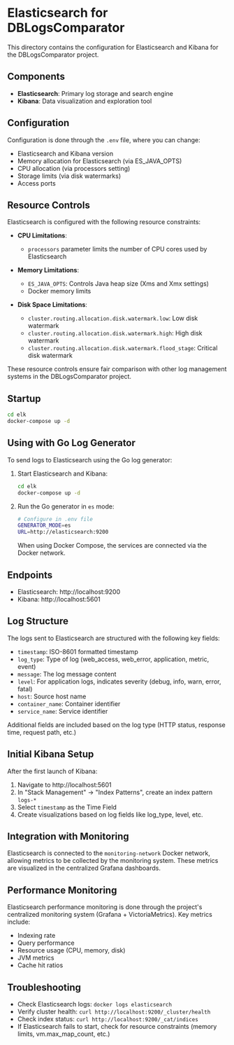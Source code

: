 # Elasticsearch for DBLogsComparator

This directory contains the configuration for Elasticsearch and Kibana for the DBLogsComparator project.

## Components

- **Elasticsearch**: Primary log storage and search engine
- **Kibana**: Data visualization and exploration tool

## Configuration

Configuration is done through the `.env` file, where you can change:
- Elasticsearch and Kibana version
- Memory allocation for Elasticsearch (via ES_JAVA_OPTS)
- CPU allocation (via processors setting)
- Storage limits (via disk watermarks)
- Access ports

## Resource Controls

Elasticsearch is configured with the following resource constraints:

- **CPU Limitations**: 
  - `processors` parameter limits the number of CPU cores used by Elasticsearch

- **Memory Limitations**:
  - `ES_JAVA_OPTS`: Controls Java heap size (Xms and Xmx settings)
  - Docker memory limits

- **Disk Space Limitations**:
  - `cluster.routing.allocation.disk.watermark.low`: Low disk watermark
  - `cluster.routing.allocation.disk.watermark.high`: High disk watermark
  - `cluster.routing.allocation.disk.watermark.flood_stage`: Critical disk watermark

These resource controls ensure fair comparison with other log management systems in the DBLogsComparator project.

## Startup

```bash
cd elk
docker-compose up -d
```

## Using with Go Log Generator

To send logs to Elasticsearch using the Go log generator:

1. Start Elasticsearch and Kibana:
   ```bash
   cd elk
   docker-compose up -d
   ```

2. Run the Go generator in `es` mode:
   ```bash
   # Configure in .env file
   GENERATOR_MODE=es
   URL=http://elasticsearch:9200
   ```

   When using Docker Compose, the services are connected via the Docker network.

## Endpoints

- Elasticsearch: http://localhost:9200
- Kibana: http://localhost:5601

## Log Structure

The logs sent to Elasticsearch are structured with the following key fields:

- `timestamp`: ISO-8601 formatted timestamp
- `log_type`: Type of log (web_access, web_error, application, metric, event)
- `message`: The log message content
- `level`: For application logs, indicates severity (debug, info, warn, error, fatal)
- `host`: Source host name
- `container_name`: Container identifier
- `service_name`: Service identifier

Additional fields are included based on the log type (HTTP status, response time, request path, etc.)

## Initial Kibana Setup

After the first launch of Kibana:

1. Navigate to http://localhost:5601
2. In "Stack Management" -> "Index Patterns", create an index pattern `logs-*`
3. Select `timestamp` as the Time Field
4. Create visualizations based on log fields like log_type, level, etc.

## Integration with Monitoring

Elasticsearch is connected to the `monitoring-network` Docker network, allowing metrics to be collected by the monitoring system. These metrics are visualized in the centralized Grafana dashboards.

## Performance Monitoring

Elasticsearch performance monitoring is done through the project's centralized monitoring system (Grafana + VictoriaMetrics). Key metrics include:

- Indexing rate
- Query performance
- Resource usage (CPU, memory, disk)
- JVM metrics
- Cache hit ratios

## Troubleshooting

- Check Elasticsearch logs: `docker logs elasticsearch`
- Verify cluster health: `curl http://localhost:9200/_cluster/health`
- Check index status: `curl http://localhost:9200/_cat/indices`
- If Elasticsearch fails to start, check for resource constraints (memory limits, vm.max_map_count, etc.)
